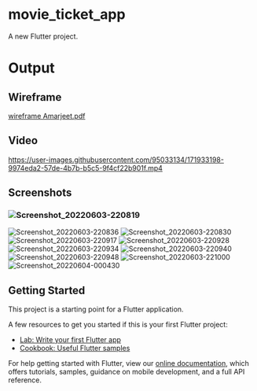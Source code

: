 # movie_ticket_app

A new Flutter project.

# Output

## Wireframe

[wireframe Amarjeet.pdf](https://github.com/Amarjeet62/project/files/8835032/wireframe.Amarjeet.pdf)


## Video


https://user-images.githubusercontent.com/95033134/171933198-9974eda2-57de-4b7b-b5c5-9f4cf22b901f.mp4



## Screenshots


### ![Screenshot_20220603-220819](https://user-images.githubusercontent.com/95033134/171928863-0125cbb5-804d-4426-8bdc-5d1ec36baf4f.jpg)
![Screenshot_20220603-220836](https://user-images.githubusercontent.com/95033134/171929395-5494b232-856d-46d9-9871-75fd5dbefd05.jpg)
![Screenshot_20220603-220830](https://user-images.githubusercontent.com/95033134/171930889-65caf19b-28b2-41ac-9670-ed3259fccdf1.jpg)
![Screenshot_20220603-220917](https://user-images.githubusercontent.com/95033134/171929560-f6797433-c14e-4ec7-a700-abcba42c2e8a.jpg)
![Screenshot_20220603-220928](https://user-images.githubusercontent.com/95033134/171929600-f59c9e02-705c-4091-8c5f-59fe5a521414.jpg)
![Screenshot_20220603-220934](https://user-images.githubusercontent.com/95033134/171929625-ea61c050-a7d8-40a0-a115-378d744cba74.jpg)
![Screenshot_20220603-220940](https://user-images.githubusercontent.com/95033134/171930099-a3b7fb2a-887e-4574-a9e1-2772c36389a9.jpg)
![Screenshot_20220603-220948](https://user-images.githubusercontent.com/95033134/171930116-92b74bc7-d73f-482f-942f-f46f90ea979e.jpg)
![Screenshot_20220603-221000](https://user-images.githubusercontent.com/95033134/171930128-9bb83082-3377-4c46-8be4-8887016084bc.jpg)
![Screenshot_20220604-000430](https://user-images.githubusercontent.com/95033134/171930142-91e2bb3e-aab0-4311-a775-de3572223ca4.jpg)







## Getting Started

This project is a starting point for a Flutter application.

A few resources to get you started if this is your first Flutter project:

- [Lab: Write your first Flutter app](https://flutter.dev/docs/get-started/codelab)
- [Cookbook: Useful Flutter samples](https://flutter.dev/docs/cookbook)

For help getting started with Flutter, view our
[online documentation](https://flutter.dev/docs), which offers tutorials,
samples, guidance on mobile development, and a full API reference.
